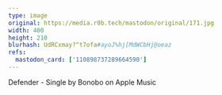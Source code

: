 ```yaml
---
type: image
original: https://media.r0b.tech/mastodon/original/171.jpg
width: 400
height: 210
blurhash: UdRCxmay?^t7ofa#ayoJ%hj[MdWCbHj@oeaz
refs:
  mastodon_card: ['110898737289664590']
---
```


Defender - Single by Bonobo on Apple Music
